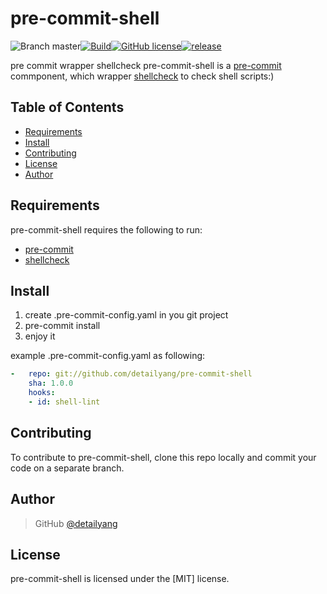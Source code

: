 # pre-commit-shell
![Branch master](https://img.shields.io/badge/branch-master-brightgreen.svg?style=flat-square)[![Build](https://api.travis-ci.org/detailyang/pre-commit-shell.svg)](https://travis-ci.org/detailyang/pre-commit-shell)[![GitHub license](https://img.shields.io/badge/license-MIT-blue.svg)](https://raw.githubusercontent.com/detailyang/pre-commit-shell/master/LICENSE)[![release](https://img.shields.io/github/release/detailyang/pre-commit-shell.svg)](https://github.com/detailyang/pre-commit-shell/releases)

pre commit wrapper shellcheck
pre-commit-shell is a [pre-commit](https://github.com/pre-commit/pre-commit) commponent, which wrapper [shellcheck](https://www.shellcheck.net/) to check shell scripts:)

Table of Contents
-----------------

  * [Requirements](#requirements)
  * [Install](#install)
  * [Contributing](#contributing)
  * [License](#license)
  * [Author](#author)

Requirements
------------
  pre-commit-shell requires the following to run:

  * [pre-commit](pre-commit.com)
  * [shellcheck](https://www.shellcheck.net/)
    

Install
---------

1. create .pre-commit-config.yaml in you git project
2. pre-commit install 
3. enjoy it

example .pre-commit-config.yaml as following:

```yaml
-   repo: git://github.com/detailyang/pre-commit-shell
    sha: 1.0.0
    hooks:
    - id: shell-lint
```
Contributing
------------

To contribute to pre-commit-shell, clone this repo locally and commit your code on a separate branch. 


Author
------

> GitHub [@detailyang](https://github.com/detailyang)     


License
-------

pre-commit-shell is licensed under the [MIT] license.  
